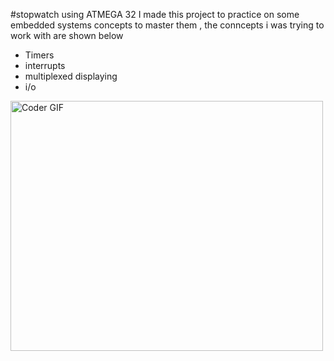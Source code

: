 #stopwatch using ATMEGA 32 
I made this project to practice on some embedded systems concepts to master them , the conncepts i was trying to work with are shown below
<ul>
  <li> Timers</li>
  <li> interrupts</li>
  <li> multiplexed displaying</li>
  <li> i/o</li>
</ul>
<img
    src="https://raw.githubusercontent.com/YoussefOsama2000/atmega32_stopwatch/master/Screenshot%202022-09-23%20005826.png"
    alt="Coder GIF" width="500" height="400">
